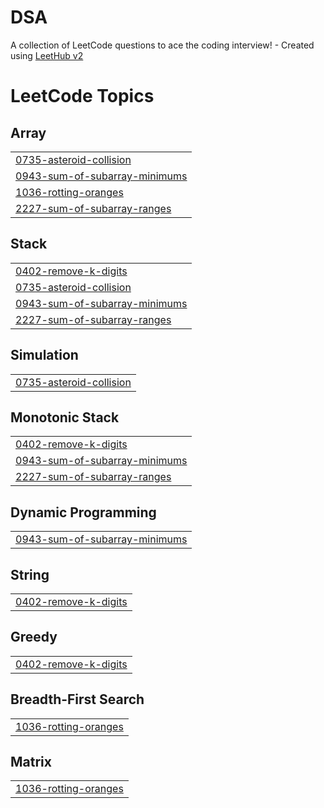 # DSA
A collection of LeetCode questions to ace the coding interview! - Created using [LeetHub v2](https://github.com/arunbhardwaj/LeetHub-2.0)

<!---LeetCode Topics Start-->
# LeetCode Topics
## Array
|  |
| ------- |
| [0735-asteroid-collision](https://github.com/Sameersingh29/DSA/tree/master/0735-asteroid-collision) |
| [0943-sum-of-subarray-minimums](https://github.com/Sameersingh29/DSA/tree/master/0943-sum-of-subarray-minimums) |
| [1036-rotting-oranges](https://github.com/Sameersingh29/DSA/tree/master/1036-rotting-oranges) |
| [2227-sum-of-subarray-ranges](https://github.com/Sameersingh29/DSA/tree/master/2227-sum-of-subarray-ranges) |
## Stack
|  |
| ------- |
| [0402-remove-k-digits](https://github.com/Sameersingh29/DSA/tree/master/0402-remove-k-digits) |
| [0735-asteroid-collision](https://github.com/Sameersingh29/DSA/tree/master/0735-asteroid-collision) |
| [0943-sum-of-subarray-minimums](https://github.com/Sameersingh29/DSA/tree/master/0943-sum-of-subarray-minimums) |
| [2227-sum-of-subarray-ranges](https://github.com/Sameersingh29/DSA/tree/master/2227-sum-of-subarray-ranges) |
## Simulation
|  |
| ------- |
| [0735-asteroid-collision](https://github.com/Sameersingh29/DSA/tree/master/0735-asteroid-collision) |
## Monotonic Stack
|  |
| ------- |
| [0402-remove-k-digits](https://github.com/Sameersingh29/DSA/tree/master/0402-remove-k-digits) |
| [0943-sum-of-subarray-minimums](https://github.com/Sameersingh29/DSA/tree/master/0943-sum-of-subarray-minimums) |
| [2227-sum-of-subarray-ranges](https://github.com/Sameersingh29/DSA/tree/master/2227-sum-of-subarray-ranges) |
## Dynamic Programming
|  |
| ------- |
| [0943-sum-of-subarray-minimums](https://github.com/Sameersingh29/DSA/tree/master/0943-sum-of-subarray-minimums) |
## String
|  |
| ------- |
| [0402-remove-k-digits](https://github.com/Sameersingh29/DSA/tree/master/0402-remove-k-digits) |
## Greedy
|  |
| ------- |
| [0402-remove-k-digits](https://github.com/Sameersingh29/DSA/tree/master/0402-remove-k-digits) |
## Breadth-First Search
|  |
| ------- |
| [1036-rotting-oranges](https://github.com/Sameersingh29/DSA/tree/master/1036-rotting-oranges) |
## Matrix
|  |
| ------- |
| [1036-rotting-oranges](https://github.com/Sameersingh29/DSA/tree/master/1036-rotting-oranges) |
<!---LeetCode Topics End-->